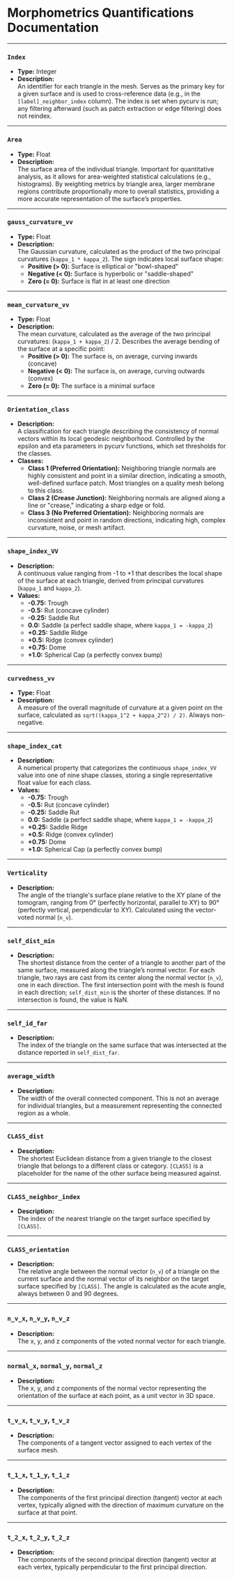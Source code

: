 # Morphometrics Quantifications Documentation

---

### `Index`
- **Type:** Integer  
- **Description:**  
  An identifier for each triangle in the mesh. Serves as the primary key for a given surface and is used to cross-reference data (e.g., in the `[label]_neighbor_index` column). The index is set when pycurv is run; any filtering afterward (such as patch extraction or edge filtering) does not reindex.

---

### `Area`
- **Type:** Float  
- **Description:**  
  The surface area of the individual triangle. Important for quantitative analysis, as it allows for area-weighted statistical calculations (e.g., histograms). By weighting metrics by triangle area, larger membrane regions contribute proportionally more to overall statistics, providing a more accurate representation of the surface’s properties.

---

### `gauss_curvature_vv`
- **Type:** Float  
- **Description:**  
  The Gaussian curvature, calculated as the product of the two principal curvatures (`kappa_1 * kappa_2`). The sign indicates local surface shape:
  - **Positive (> 0):** Surface is elliptical or "bowl-shaped"
  - **Negative (< 0):** Surface is hyperbolic or "saddle-shaped"
  - **Zero (= 0):** Surface is flat in at least one direction

---

### `mean_curvature_vv`
- **Type:** Float  
- **Description:**  
  The mean curvature, calculated as the average of the two principal curvatures: (`kappa_1 + kappa_2`) / 2. Describes the average bending of the surface at a specific point:
  - **Positive (> 0):** The surface is, on average, curving inwards (concave)
  - **Negative (< 0):** The surface is, on average, curving outwards (convex)
  - **Zero (= 0):** The surface is a minimal surface

---

### `Orientation_class`
- **Description:**  
  A classification for each triangle describing the consistency of normal vectors within its local geodesic neighborhood. Controlled by the epsilon and eta parameters in pycurv functions, which set thresholds for the classes.
- **Classes:**
  - **Class 1 (Preferred Orientation):** Neighboring triangle normals are highly consistent and point in a similar direction, indicating a smooth, well-defined surface patch. Most triangles on a quality mesh belong to this class.
  - **Class 2 (Crease Junction):** Neighboring normals are aligned along a line or "crease," indicating a sharp edge or fold.
  - **Class 3 (No Preferred Orientation):** Neighboring normals are inconsistent and point in random directions, indicating high, complex curvature, noise, or mesh artifact.

---

### `shape_index_VV`
- **Description:**  
  A continuous value ranging from -1 to +1 that describes the local shape of the surface at each triangle, derived from principal curvatures (`kappa_1` and `kappa_2`).
- **Values:**
  - **-0.75:** Trough
  - **-0.5:** Rut (concave cylinder)
  - **-0.25:** Saddle Rut
  - **0.0:** Saddle (a perfect saddle shape, where `kappa_1 = -kappa_2`)
  - **+0.25:** Saddle Ridge
  - **+0.5:** Ridge (convex cylinder)
  - **+0.75:** Dome
  - **+1.0:** Spherical Cap (a perfectly convex bump)

---

### `curvedness_vv`
- **Type:** Float  
- **Description:**  
  A measure of the overall magnitude of curvature at a given point on the surface, calculated as `sqrt((kappa_1^2 + kappa_2^2) / 2)`. Always non-negative.

---

### `shape_index_cat`
- **Description:**  
  A numerical property that categorizes the continuous `shape_index_VV` value into one of nine shape classes, storing a single representative float value for each class.
- **Values:**
  - **-0.75:** Trough
  - **-0.5:** Rut (concave cylinder)
  - **-0.25:** Saddle Rut
  - **0.0:** Saddle (a perfect saddle shape, where `kappa_1 = -kappa_2`)
  - **+0.25:** Saddle Ridge
  - **+0.5:** Ridge (convex cylinder)
  - **+0.75:** Dome
  - **+1.0:** Spherical Cap (a perfectly convex bump)

---

### `Verticality`
- **Description:**  
  The angle of the triangle's surface plane relative to the XY plane of the tomogram, ranging from 0° (perfectly horizontal, parallel to XY) to 90° (perfectly vertical, perpendicular to XY). Calculated using the vector-voted normal (`n_v`).

---

### `self_dist_min`
- **Description:**  
  The shortest distance from the center of a triangle to another part of the same surface, measured along the triangle’s normal vector. For each triangle, two rays are cast from its center along the normal vector (`n_v`), one in each direction. The first intersection point with the mesh is found in each direction; `self_dist_min` is the shorter of these distances. If no intersection is found, the value is NaN.

---
### `self_id_far`
- **Description:**  
  The index of the triangle on the same surface that was intersected at the distance reported in `self_dist_far`.

---

### `average_width`
- **Description:**  
  The width of the overall connected component. This is not an average for individual triangles, but a measurement representing the connected region as a whole.

---

### `CLASS_dist`
- **Description:**  
  The shortest Euclidean distance from a given triangle to the closest triangle that belongs to a different class or category. `[CLASS]` is a placeholder for the name of the other surface being measured against.

---

### `CLASS_neighbor_index`
- **Description:**  
  The index of the nearest triangle on the target surface specified by `[CLASS]`.

---

### `CLASS_orientation`
- **Description:**  
  The relative angle between the normal vector (`n_v`) of a triangle on the current surface and the normal vector of its neighbor on the target surface specified by `[CLASS]`. The angle is calculated as the acute angle, always between 0 and 90 degrees.

---

### `n_v_x`, `n_v_y`, `n_v_z`
- **Description:**  
  The x, y, and z components of the voted normal vector for each triangle.

---

### `normal_x`, `normal_y`, `normal_z`
- **Description:**  
  The x, y, and z components of the normal vector representing the orientation of the surface at each point, as a unit vector in 3D space.

---

### `t_v_x`, `t_v_y`, `t_v_z`
- **Description:**  
  The components of a tangent vector assigned to each vertex of the surface mesh.

---

### `t_1_x`, `t_1_y`, `t_1_z`
- **Description:**  
  The components of the first principal direction (tangent) vector at each vertex, typically aligned with the direction of maximum curvature on the surface at that point.

---

### `t_2_x`, `t_2_y`, `t_2_z`
- **Description:**  
  The components of the second principal direction (tangent) vector at each vertex, typically perpendicular to the first principal direction.
